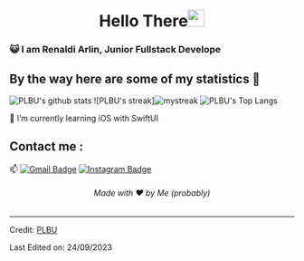 <h1 align="center">Hello There<img src="https://github.com/souvikguria98/souvikguria98/blob/master/Hi.gif" width="30"> </h1>

### :smiley_cat: I am Renaldi Arlin, Junior Fullstack Develope

## By the way here are some of my statistics 🚀
![PLBU's github stats](https://github-readme-stats.vercel.app/api?username=PLBU&show_icons=true&theme=tokyonight)
![PLBU's streak]<img src="https://github-readme-streak-stats.herokuapp.com/?user=PLBU" alt="mystreak"/>
![PLBU's Top Langs](https://github-readme-stats.vercel.app/api/top-langs/?username=PLBU&theme=tokyonight&layout=compact)

🌱 I’m currently learning iOS with SwiftUI

## Contact me : 
📫 [![Gmail Badge](https://img.shields.io/badge/-asthiseta@gmail.com-blue?style=flat-roundedrectangle&logo=Gmail&logoColor=white&link=mailto:asthiseta@gmail.com)](asthiseta@gmail.com)
[![Instagram Badge](https://img.shields.io/badge/-asthi_21_-E4405F?style=flat-roundedrectangle&logo=instagram&logoColor=white&link=https://www.instagram.com/asthi_21_/)](https://www.instagram.com/asthi_21_/)

<h6 align="center">Made with ❤️ by Me (probably)</h6>

------
Credit: [PLBU](https://github.com/PLBU)

Last Edited on: 24/09/2023
